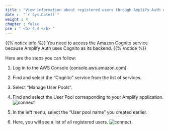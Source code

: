 ```yaml
---
title : "View information about registered users through Amplify Auth on the AWS Console"
date :  "`r Sys.Date()`" 
weight : 4
chapter : false
pre : " <b> 4.4 </b> "
---
```


{{% notice info %}}
You need to access the Amazon Cognito service because Amplify Auth uses Cognito as its backend.
{{% /notice %}}

Here are the steps you can follow:

1. Log in to the AWS Console (console.aws.amazon.com).
2. Find and select the “Cognito” service from the list of services.
3. Select “Manage User Pools”.
4. Find and select the User Pool corresponding to your Amplify application.
![connect](/images/4.AddAuth/image5.png)

1. In the left menu, select the “User pool name” you created earlier.
2. Here, you will see a list of all registered users.
![connect](/images/4.AddAuth/image6.png)
